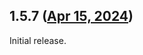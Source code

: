 ## 1.5.7 ([Apr 15, 2024](https://github.com/ramensoftware/windhawk-mods/blob/45cdb1c86c8fb0d2356fe4e97974917c22959680/mods/aerexplorer.wh.cpp))

Initial release.
